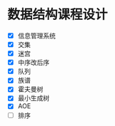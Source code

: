 # 数据结构课程设计
- [x] 信息管理系统 
- [x] 交集
- [x] 迷宫
- [x] 中序改后序
- [x] 队列
- [x] 族谱 
- [x] 霍夫曼树
- [x] 最小生成树 
- [x] AOE
- [ ] 排序
